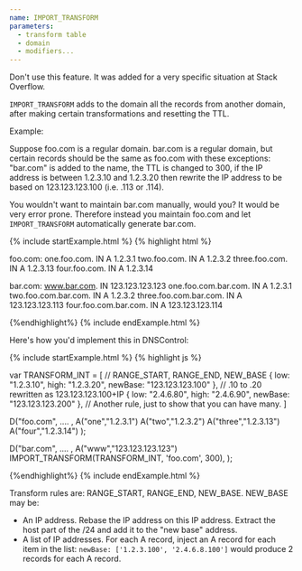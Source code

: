 ```yaml
---
name: IMPORT_TRANSFORM
parameters:
  - transform table
  - domain
  - modifiers...
---
```


Don't use this feature. It was added for a very specific situation at Stack Overflow.

`IMPORT_TRANSFORM` adds to the domain all the records from another
domain, after making certain transformations and resetting the TTL.

Example:

Suppose foo.com is a regular domain.  bar.com is a regular domain,
but certain records should be the same as foo.com with these
exceptions: "bar.com" is added to the name, the TTL is changed to
300, if the IP address is between 1.2.3.10 and 1.2.3.20 then rewrite
the IP address to be based on 123.123.123.100 (i.e. .113 or .114).

You wouldn't want to maintain bar.com manually, would you?  It would
be very error prone. Therefore instead you maintain foo.com and
let `IMPORT_TRANSFORM` automatically generate bar.com.

{% include startExample.html %}
{% highlight html %}

foo.com:
    one.foo.com.    IN A 1.2.3.1
    two.foo.com.    IN A 1.2.3.2
    three.foo.com.  IN A 1.2.3.13
    four.foo.com.   IN A 1.2.3.14

bar.com:
    www.bar.com.    IN 123.123.123.123
    one.foo.com.bar.com.    IN A 1.2.3.1
    two.foo.com.bar.com.    IN A 1.2.3.2
    three.foo.com.bar.com.  IN A 123.123.123.113
    four.foo.com.bar.com.   IN A 123.123.123.114

{%endhighlight%}
{% include endExample.html %}

Here's how you'd implement this in DNSControl:

{% include startExample.html %}
{% highlight js %}

var TRANSFORM_INT = [
    // RANGE_START, RANGE_END, NEW_BASE
    { low: "1.2.3.10", high: "1.2.3.20", newBase: "123.123.123.100" },  //   .10 to .20 rewritten as 123.123.123.100+IP
    { low: "2.4.6.80", high: "2.4.6.90", newBase: "123.123.123.200" },  //   Another rule, just to show that you can have many.
]

D("foo.com", .... ,
  A("one","1.2.3.1")
  A("two","1.2.3.2")
  A("three","1.2.3.13")
  A("four","1.2.3.14")
);

D("bar.com", .... ,
  A("www","123.123.123.123")
  IMPORT_TRANSFORM(TRANSFORM_INT, 'foo.com', 300),
);

{%endhighlight%}
{% include endExample.html %}

Transform rules are: RANGE_START, RANGE_END, NEW_BASE.  NEW_BASE may be:

* An IP address.  Rebase the IP address on this IP address. Extract the host part of the /24 and add it to the "new base" address.
* A list of IP addresses. For each A record, inject an A record for each item in the list: `newBase: ['1.2.3.100', '2.4.6.8.100']` would produce 2 records for each A record.

